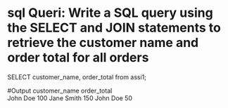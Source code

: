 # sql Queri: Write a SQL query using the SELECT and JOIN statements to retrieve the customer name and order total for all orders
SELECT customer_name, order_total from assi1;

#Output
customer_name	 order_total	
John Doe          100
Jane Smith        150
John Doe          50

